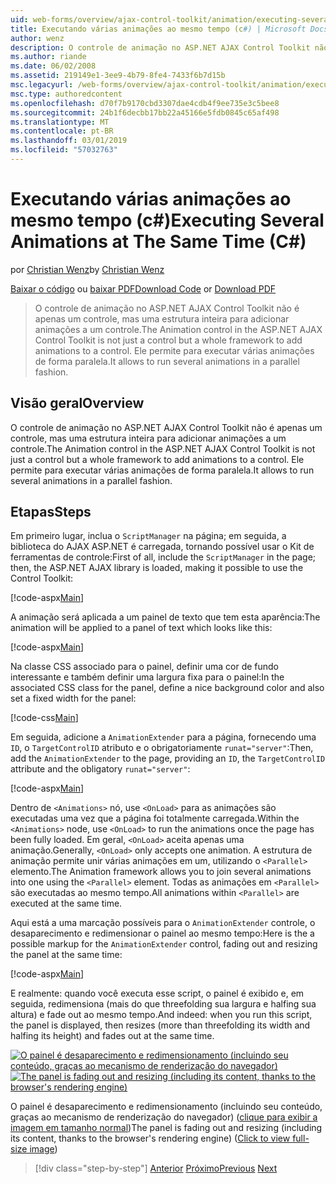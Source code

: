 ```yaml
---
uid: web-forms/overview/ajax-control-toolkit/animation/executing-several-animations-at-the-same-time-cs
title: Executando várias animações ao mesmo tempo (c#) | Microsoft Docs
author: wenz
description: O controle de animação no ASP.NET AJAX Control Toolkit não é apenas um controle, mas uma estrutura inteira para adicionar animações a um controle. Ele permite para executar severa...
ms.author: riande
ms.date: 06/02/2008
ms.assetid: 219149e1-3ee9-4b79-8fe4-7433f6b7d15b
msc.legacyurl: /web-forms/overview/ajax-control-toolkit/animation/executing-several-animations-at-the-same-time-cs
msc.type: authoredcontent
ms.openlocfilehash: d70f7b9170cbd3307dae4cdb4f9ee735e3c5bee8
ms.sourcegitcommit: 24b1f6decbb17bb22a45166e5fdb0845c65af498
ms.translationtype: MT
ms.contentlocale: pt-BR
ms.lasthandoff: 03/01/2019
ms.locfileid: "57032763"
---
```

<a name="executing-several-animations-at-the-same-time-c"></a><span data-ttu-id="45d9d-104">Executando várias animações ao mesmo tempo (c#)</span><span class="sxs-lookup"><span data-stu-id="45d9d-104">Executing Several Animations at The Same Time (C#)</span></span>
====================
<span data-ttu-id="45d9d-105">por [Christian Wenz](https://github.com/wenz)</span><span class="sxs-lookup"><span data-stu-id="45d9d-105">by [Christian Wenz](https://github.com/wenz)</span></span>

<span data-ttu-id="45d9d-106">[Baixar o código](http://download.microsoft.com/download/f/9/a/f9a26acd-8df4-4484-8a18-199e4598f411/Animation2.cs.zip) ou [baixar PDF](http://download.microsoft.com/download/6/7/1/6718d452-ff89-4d3f-a90e-c74ec2d636a3/animation2CS.pdf)</span><span class="sxs-lookup"><span data-stu-id="45d9d-106">[Download Code](http://download.microsoft.com/download/f/9/a/f9a26acd-8df4-4484-8a18-199e4598f411/Animation2.cs.zip) or [Download PDF](http://download.microsoft.com/download/6/7/1/6718d452-ff89-4d3f-a90e-c74ec2d636a3/animation2CS.pdf)</span></span>

> <span data-ttu-id="45d9d-107">O controle de animação no ASP.NET AJAX Control Toolkit não é apenas um controle, mas uma estrutura inteira para adicionar animações a um controle.</span><span class="sxs-lookup"><span data-stu-id="45d9d-107">The Animation control in the ASP.NET AJAX Control Toolkit is not just a control but a whole framework to add animations to a control.</span></span> <span data-ttu-id="45d9d-108">Ele permite para executar várias animações de forma paralela.</span><span class="sxs-lookup"><span data-stu-id="45d9d-108">It allows to run several animations in a parallel fashion.</span></span>


## <a name="overview"></a><span data-ttu-id="45d9d-109">Visão geral</span><span class="sxs-lookup"><span data-stu-id="45d9d-109">Overview</span></span>

<span data-ttu-id="45d9d-110">O controle de animação no ASP.NET AJAX Control Toolkit não é apenas um controle, mas uma estrutura inteira para adicionar animações a um controle.</span><span class="sxs-lookup"><span data-stu-id="45d9d-110">The Animation control in the ASP.NET AJAX Control Toolkit is not just a control but a whole framework to add animations to a control.</span></span> <span data-ttu-id="45d9d-111">Ele permite para executar várias animações de forma paralela.</span><span class="sxs-lookup"><span data-stu-id="45d9d-111">It allows to run several animations in a parallel fashion.</span></span>

## <a name="steps"></a><span data-ttu-id="45d9d-112">Etapas</span><span class="sxs-lookup"><span data-stu-id="45d9d-112">Steps</span></span>

<span data-ttu-id="45d9d-113">Em primeiro lugar, inclua o `ScriptManager` na página; em seguida, a biblioteca do AJAX ASP.NET é carregada, tornando possível usar o Kit de ferramentas de controle:</span><span class="sxs-lookup"><span data-stu-id="45d9d-113">First of all, include the `ScriptManager` in the page; then, the ASP.NET AJAX library is loaded, making it possible to use the Control Toolkit:</span></span>

[!code-aspx[Main](executing-several-animations-at-the-same-time-cs/samples/sample1.aspx)]

<span data-ttu-id="45d9d-114">A animação será aplicada a um painel de texto que tem esta aparência:</span><span class="sxs-lookup"><span data-stu-id="45d9d-114">The animation will be applied to a panel of text which looks like this:</span></span>

[!code-aspx[Main](executing-several-animations-at-the-same-time-cs/samples/sample2.aspx)]

<span data-ttu-id="45d9d-115">Na classe CSS associado para o painel, definir uma cor de fundo interessante e também definir uma largura fixa para o painel:</span><span class="sxs-lookup"><span data-stu-id="45d9d-115">In the associated CSS class for the panel, define a nice background color and also set a fixed width for the panel:</span></span>

[!code-css[Main](executing-several-animations-at-the-same-time-cs/samples/sample3.css)]

<span data-ttu-id="45d9d-116">Em seguida, adicione a `AnimationExtender` para a página, fornecendo uma `ID`, o `TargetControlID` atributo e o obrigatoriamente `runat="server"`:</span><span class="sxs-lookup"><span data-stu-id="45d9d-116">Then, add the `AnimationExtender` to the page, providing an `ID`, the `TargetControlID` attribute and the obligatory `runat="server"`:</span></span>

[!code-aspx[Main](executing-several-animations-at-the-same-time-cs/samples/sample4.aspx)]

<span data-ttu-id="45d9d-117">Dentro de `<Animations>` nó, use `<OnLoad>` para as animações são executadas uma vez que a página foi totalmente carregada.</span><span class="sxs-lookup"><span data-stu-id="45d9d-117">Within the `<Animations>` node, use `<OnLoad>` to run the animations once the page has been fully loaded.</span></span> <span data-ttu-id="45d9d-118">Em geral, `<OnLoad>` aceita apenas uma animação.</span><span class="sxs-lookup"><span data-stu-id="45d9d-118">Generally, `<OnLoad>` only accepts one animation.</span></span> <span data-ttu-id="45d9d-119">A estrutura de animação permite unir várias animações em um, utilizando o `<Parallel>` elemento.</span><span class="sxs-lookup"><span data-stu-id="45d9d-119">The Animation framework allows you to join several animations into one using the `<Parallel>` element.</span></span> <span data-ttu-id="45d9d-120">Todas as animações em `<Parallel>` são executadas ao mesmo tempo.</span><span class="sxs-lookup"><span data-stu-id="45d9d-120">All animations within `<Parallel>` are executed at the same time.</span></span>

<span data-ttu-id="45d9d-121">Aqui está a uma marcação possíveis para o `AnimationExtender` controle, o desaparecimento e redimensionar o painel ao mesmo tempo:</span><span class="sxs-lookup"><span data-stu-id="45d9d-121">Here is the a possible markup for the `AnimationExtender` control, fading out and resizing the panel at the same time:</span></span>

[!code-aspx[Main](executing-several-animations-at-the-same-time-cs/samples/sample5.aspx)]

<span data-ttu-id="45d9d-122">E realmente: quando você executa esse script, o painel é exibido e, em seguida, redimensiona (mais do que threefolding sua largura e halfing sua altura) e fade out ao mesmo tempo.</span><span class="sxs-lookup"><span data-stu-id="45d9d-122">And indeed: when you run this script, the panel is displayed, then resizes (more than threefolding its width and halfing its height) and fades out at the same time.</span></span>


<span data-ttu-id="45d9d-123">[![O painel é desaparecimento e redimensionamento (incluindo seu conteúdo, graças ao mecanismo de renderização do navegador)](executing-several-animations-at-the-same-time-cs/_static/image2.png)](executing-several-animations-at-the-same-time-cs/_static/image1.png)</span><span class="sxs-lookup"><span data-stu-id="45d9d-123">[![The panel is fading out and resizing (including its content, thanks to the browser's rendering engine)](executing-several-animations-at-the-same-time-cs/_static/image2.png)](executing-several-animations-at-the-same-time-cs/_static/image1.png)</span></span>

<span data-ttu-id="45d9d-124">O painel é desaparecimento e redimensionamento (incluindo seu conteúdo, graças ao mecanismo de renderização do navegador) ([clique para exibir a imagem em tamanho normal](executing-several-animations-at-the-same-time-cs/_static/image3.png))</span><span class="sxs-lookup"><span data-stu-id="45d9d-124">The panel is fading out and resizing (including its content, thanks to the browser's rendering engine) ([Click to view full-size image](executing-several-animations-at-the-same-time-cs/_static/image3.png))</span></span>

> [!div class="step-by-step"]
> <span data-ttu-id="45d9d-125">[Anterior](adding-animation-to-a-control-cs.md)
> [Próximo](executing-several-animations-after-each-other-cs.md)</span><span class="sxs-lookup"><span data-stu-id="45d9d-125">[Previous](adding-animation-to-a-control-cs.md)
[Next](executing-several-animations-after-each-other-cs.md)</span></span>
